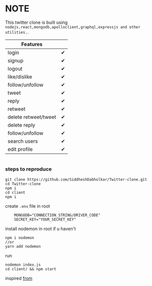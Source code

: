 # NOTE

This twitter clone is built using `nodejs,react,mongodb,apolloclient,graphql,expressjs and other utilities.`.

| Features             |          |
| -------------------- | -------- |
| login                | &#x2714; |
| signup               | &#x2714; |
| logout               | &#x2714; |
| like/dislike         | &#x2714; |
| follow/unfollow      | &#x2714; |
| tweet                | &#x2714; |
| reply                | &#x2714; |
| retweet              | &#x2714; |
| delete retweet/tweet | &#x2714; |
| delete reply         | &#x2714; |
| follow/unfollow      | &#x2714; |
| search users         | &#x2714; |
| edit profile         | &#x2714; |

#

### steps to reproduce

```
git clone https://github.com/SiddheshDabholkar/Twitter-clone.git
cd Twitter-clone
npm i
cd client
npm i
```

create `.env` file in root

```
    MONGODB="CONNECTION_STRING/DRIVER_CODE"
    SECRET_KEY="YOUR_SECRET_KEY"

```

install nodemon in root if u haven't

```
npm i nodemon
//or
yarn add nodemon
```

run

```
nodemon index.js
cd client/ && npm start
```

inspired [from](https://youtu.be/n1mdAPFq2Os)

